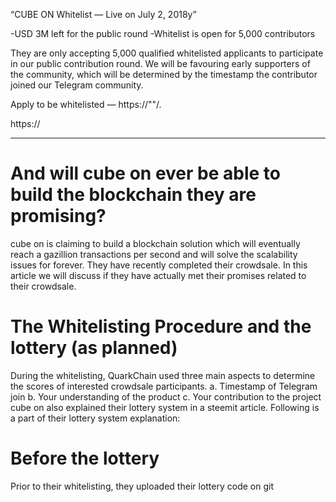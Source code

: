 



“CUBE ON Whitelist — Live on July 2, 2018y”

-USD 3M left for the public round
-Whitelist is open for 5,000 contributors

They are only accepting 5,000 qualified whitelisted applicants to participate in our public contribution round. 
We will be favouring early supporters of the community, which will be determined by the timestamp the contributor 
joined our Telegram community.


Apply to be whitelisted — https://""/.

https://


---
# And will cube on ever be able to build the blockchain they are promising?
cube on is claiming to build a blockchain solution which will eventually reach a gazillion transactions per second and will solve the scalability issues for forever. They have recently completed their crowdsale. In this article we will discuss if they have actually met their promises related to their crowdsale.
# The Whitelisting Procedure and the lottery (as planned)
During the whitelisting, QuarkChain used three main aspects to determine the scores of interested crowdsale participants. 
      a. Timestamp of Telegram join 
      b. Your understanding of the product
      c. Your contribution to the project
cube on also explained their lottery system in a steemit article. Following is a part of their lottery system explanation:


# Before the lottery
Prior to their whitelisting, they uploaded their lottery code on git
